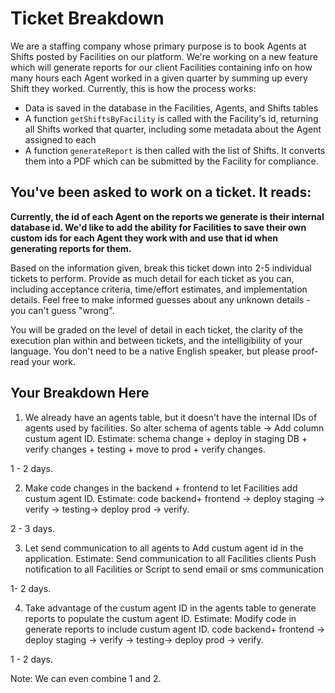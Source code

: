 # Ticket Breakdown
We are a staffing company whose primary purpose is to book Agents at Shifts posted by Facilities on our platform. We're working on a new feature which will generate reports for our client Facilities containing info on how many hours each Agent worked in a given quarter by summing up every Shift they worked. Currently, this is how the process works:

- Data is saved in the database in the Facilities, Agents, and Shifts tables
- A function `getShiftsByFacility` is called with the Facility's id, returning all Shifts worked that quarter, including some metadata about the Agent assigned to each
- A function `generateReport` is then called with the list of Shifts. It converts them into a PDF which can be submitted by the Facility for compliance.

## You've been asked to work on a ticket. It reads:

**Currently, the id of each Agent on the reports we generate is their internal database id. We'd like to add the ability for Facilities to save their own custom ids for each Agent they work with and use that id when generating reports for them.**


Based on the information given, break this ticket down into 2-5 individual tickets to perform. Provide as much detail for each ticket as you can, including acceptance criteria, time/effort estimates, and implementation details. Feel free to make informed guesses about any unknown details - you can't guess "wrong".


You will be graded on the level of detail in each ticket, the clarity of the execution plan within and between tickets, and the intelligibility of your language. You don't need to be a native English speaker, but please proof-read your work.

## Your Breakdown Here
1. We already have an agents table, but it doesn't have the internal IDs of agents used by facilities.
So alter schema of agents table -> Add column custum agent ID.
Estimate: schema change + deploy in staging DB + verify changes + testing + move to prod + verify changes.

1 - 2 days.

2. Make code changes in the backend + frontend to let Facilities add custum agent ID.
Estimate: code backend+ frontend -> deploy staging -> verify -> testing-> deploy prod -> verify.

2 - 3 days.

3. Let send communication to all agents to Add custum agent id in the application.
Estimate: Send communication to all Facilities clients
Push notification to all Facilities  or Script to send email or sms communication 

1- 2 days.

4. Take advantage of the custum agent ID in the agents table to generate reports to populate the custum agent ID.
Estimate: Modify code in generate reports to include custum agent ID.
code backend+ frontend -> deploy staging -> verify -> testing-> deploy prod -> verify.

1 - 2 days.


Note: We can even combine 1 and 2.


